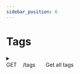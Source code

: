 ```yaml
---
sidebar_position: 6
---
```

#  Tags

<details>
  <summary>
    <div>
      <span style={{ fontWeight: 'bold', color: '#0096FF' }}>GET</span>&nbsp; &nbsp; /tags &nbsp; &nbsp; &nbsp; Get all tags
    </div>
  </summary>

  **Parameters:** No parameters

  **Responses:**

  **Curl:**
  ```bash
  curl -X 'GET' \
    'http://localhost:3000/api/tags' \
    -H 'accept: */*'
  ```

  **Request URL:**
  
  http://localhost:3000/api/tags

  **Server response:**
  | Code | Details        |
  | ---- | -------------- |
  | 200  | See JSON below |

  ```json
  {
    "tags": [
      "voluptate",
      "rerum",
      "ducimus",
      "hic",
      "maiores",
      "omnis",
      "quae",
      "possimus",
      "voluptatem",
      "cupiditate",
      "nostrum",
      "quia",
      "quaerat",
      "numquam",
      "necessitatibus",
      "vitae",
      "repellat",
      "labore",
      "dicta",
      "blanditiis",
      "facilis",
      "dolores",
      "aut",
      "consectetur",
      "ullam",
      "unde",
      "commodi",
      "excepturi",
      "sed",
      "nulla",
      "fugit",
      "vel",
      "at",
      "aliquid",
      "consequuntur",
      "consequatur",
      "esse",
      "sunt",
      "eos",
      "laborum",
      "quos",
      "quas",
      "nihil",
      "non",
      "beatae",
      "exercitationem",
      "qui",
      "id",
      "nemo",
      "quasi",
      "reiciendis",
      "neque",
      "enim",
      "tenetur",
      "voluptatibus",
      "occaecati",
      "sit",
      "est",
      "error",
      "et",
      "sequi",
      "doloribus",
      "deserunt",
      "fugiat",
      "sapiente",
      "ipsum",
      "magnam",
      "asperiores",
      "in",
      "implementations",
      "codebaseShow",
      "welcome",
      "introduction",
      "no",
      "tags",
      "needed",
      "link",
      "me",
      "markdown",
      "test",
      "can you change me?" ,
      "training",
      "dragons",
      "asd",
      "Flowers",
      "Delivery"
    ]
  }
  ```

  | Response headers               |
  | ------------------------------ |
  | content-type: application/json |

  **Responses:**
  | Code | Description                 | Links    |
  | ---- | --------------------------- | -------- |
  | 200  | Tags retrieved successfully | No links |
  | 422  | Unexpected error            | No links |

</details>